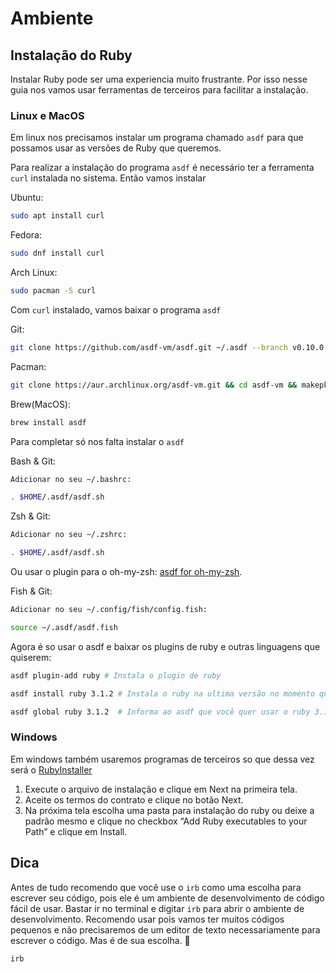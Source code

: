 # Ambiente

## Instalação do Ruby

Instalar Ruby pode ser uma experiencia muito frustrante. Por isso nesse guia nos vamos usar ferramentas de terceiros para facilitar a instalação.

### Linux e MacOS

Em linux nos precisamos instalar um programa chamado `asdf` para que possamos usar as versões de Ruby que queremos.

Para realizar a instalação do programa `asdf` é necessário ter a ferramenta `curl` instalada no sistema. Então vamos instalar

Ubuntu:

```bash
sudo apt install curl
```

Fedora:

```bash
sudo dnf install curl
```

Arch Linux:

```bash
sudo pacman -S curl
```

Com `curl` instalado, vamos baixar o programa `asdf`

Git:

```bash
git clone https://github.com/asdf-vm/asdf.git ~/.asdf --branch v0.10.0
```

Pacman:

```bash
git clone https://aur.archlinux.org/asdf-vm.git && cd asdf-vm && makepkg -si
```

Brew(MacOS):

```bash
brew install asdf
```

Para completar só nos falta instalar o `asdf`

Bash & Git:

```bash
Adicionar no seu ~/.bashrc:

. $HOME/.asdf/asdf.sh
```

Zsh & Git:

```bash
Adicionar no seu ~/.zshrc:

. $HOME/.asdf/asdf.sh
```

Ou usar o plugin para o oh-my-zsh: [asdf for oh-my-zsh](https://github.com/ohmyzsh/ohmyzsh/tree/master/plugins/asdf).

Fish & Git:

```bash
Adicionar no seu ~/.config/fish/config.fish:

source ~/.asdf/asdf.fish
```

Agora é so usar o asdf e baixar os plugins de ruby e outras linguagens que quiserem:

```bash
asdf plugin-add ruby # Instala o plugin de ruby

asdf install ruby 3.1.2 # Instala o ruby na ultima versão no momento que é a 3.1.2

asdf global ruby 3.1.2  # Informa ao asdf que você quer usar o ruby 3.1.2 em todo o sistema
```

### Windows

Em windows também usaremos programas de terceiros so que dessa vez será o [RubyInstaller](https://rubyinstaller.org/)

1. Execute o arquivo de instalação e clique em Next na primeira tela.
2. Aceite os termos do contrato e clique no botão Next.
3. Na próxima tela escolha uma pasta para instalação do ruby ou deixe a padrão mesmo e clique no checkbox “Add Ruby executables to your Path” e clique em Install.

## Dica

Antes de tudo recomendo que você use o `irb` como uma escolha para escrever seu código, pois ele é um ambiente de desenvolvimento de código fácil de usar. Bastar ir no terminal e digitar `irb` para abrir o ambiente de desenvolvimento. Recomendo usar pois vamos ter muitos códigos pequenos e não precisaremos de um editor de texto necessariamente para escrever o código. Mas é de sua escolha. 🙂

```bash
irb
```
